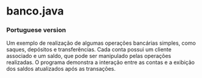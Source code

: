 # banco.java

### Portuguese version

Um exemplo de realização de algumas operações bancárias simples, como saques, depósitos e transferências. Cada conta possui um cliente associado e um saldo, que pode ser manipulado pelas operações realizadas. O programa demonstra a interação entre as contas e a exibição dos saldos atualizados após as transações.

